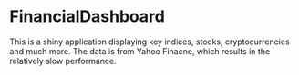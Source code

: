 # FinancialDashboard
This is a shiny application displaying key indices, stocks, cryptocurrencies and much more. The data is from Yahoo Finacne, which results in the relatively slow performance.

